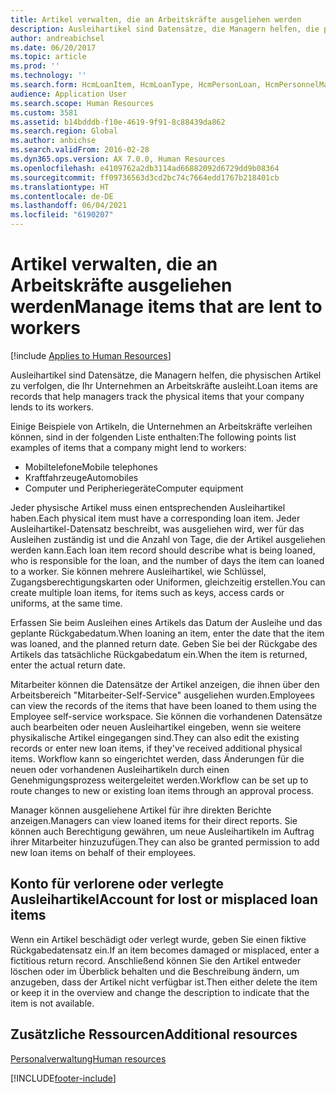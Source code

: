 ```yaml
---
title: Artikel verwalten, die an Arbeitskräfte ausgeliehen werden
description: Ausleihartikel sind Datensätze, die Managern helfen, die physischen Artikel zu verfolgen, die Ihr Unternehmen an Arbeitskräfte ausleiht.
author: andreabichsel
ms.date: 06/20/2017
ms.topic: article
ms.prod: ''
ms.technology: ''
ms.search.form: HcmLoanItem, HcmLoanType, HcmPersonLoan, HcmPersonnelManagementWorkspace
audience: Application User
ms.search.scope: Human Resources
ms.custom: 3581
ms.assetid: b14bdddb-f10e-4619-9f91-8c88439da862
ms.search.region: Global
ms.author: anbichse
ms.search.validFrom: 2016-02-28
ms.dyn365.ops.version: AX 7.0.0, Human Resources
ms.openlocfilehash: e4109762a2db3114ad66882092d6729dd9b08364
ms.sourcegitcommit: ff09736563d3cd2bc74c7664edd1767b218401cb
ms.translationtype: HT
ms.contentlocale: de-DE
ms.lasthandoff: 06/04/2021
ms.locfileid: "6190207"
---
```

# <a name="manage-items-that-are-lent-to-workers"></a><span data-ttu-id="299eb-103">Artikel verwalten, die an Arbeitskräfte ausgeliehen werden</span><span class="sxs-lookup"><span data-stu-id="299eb-103">Manage items that are lent to workers</span></span>

[!include [Applies to Human Resources](../includes/applies-to-hr.md)]

<span data-ttu-id="299eb-104">Ausleihartikel sind Datensätze, die Managern helfen, die physischen Artikel zu verfolgen, die Ihr Unternehmen an Arbeitskräfte ausleiht.</span><span class="sxs-lookup"><span data-stu-id="299eb-104">Loan items are records that help managers track the physical items that your company lends to its workers.</span></span> 

<span data-ttu-id="299eb-105">Einige Beispiele von Artikeln, die Unternehmen an Arbeitskräfte verleihen können, sind in der folgenden Liste enthalten:</span><span class="sxs-lookup"><span data-stu-id="299eb-105">The following points list examples of items that a company might lend to workers:</span></span>
-   <span data-ttu-id="299eb-106">Mobiltelefone</span><span class="sxs-lookup"><span data-stu-id="299eb-106">Mobile telephones</span></span>
-   <span data-ttu-id="299eb-107">Kraftfahrzeuge</span><span class="sxs-lookup"><span data-stu-id="299eb-107">Automobiles</span></span>
-   <span data-ttu-id="299eb-108">Computer und Peripheriegeräte</span><span class="sxs-lookup"><span data-stu-id="299eb-108">Computer equipment</span></span>

<span data-ttu-id="299eb-109">Jeder physische Artikel muss einen entsprechenden Ausleihartikel haben.</span><span class="sxs-lookup"><span data-stu-id="299eb-109">Each physical item must have a corresponding loan item.</span></span> <span data-ttu-id="299eb-110">Jeder Ausleihartikel-Datensatz beschreibt, was ausgeliehen wird, wer für das Ausleihen zuständig ist und die Anzahl von Tage, die der Artikel ausgeliehen werden kann.</span><span class="sxs-lookup"><span data-stu-id="299eb-110">Each loan item record should describe what is being loaned, who is responsible for the loan, and the number of days the item can loaned to a worker.</span></span> <span data-ttu-id="299eb-111">Sie können mehrere Ausleihartikel, wie Schlüssel, Zugangsberechtigungskarten oder Uniformen, gleichzeitig erstellen.</span><span class="sxs-lookup"><span data-stu-id="299eb-111">You can create multiple loan items, for items such as keys, access cards or uniforms, at the same time.</span></span> 

<span data-ttu-id="299eb-112">Erfassen Sie beim Ausleihen eines Artikels das Datum der Ausleihe und das geplante Rückgabedatum.</span><span class="sxs-lookup"><span data-stu-id="299eb-112">When loaning an item, enter the date that the item was loaned, and the planned return date.</span></span> <span data-ttu-id="299eb-113">Geben Sie bei der Rückgabe des Artikels das tatsächliche Rückgabedatum ein.</span><span class="sxs-lookup"><span data-stu-id="299eb-113">When the item is returned, enter the actual return date.</span></span>

<span data-ttu-id="299eb-114">Mitarbeiter können die Datensätze der Artikel anzeigen, die ihnen über den Arbeitsbereich "Mitarbeiter-Self-Service" ausgeliehen wurden.</span><span class="sxs-lookup"><span data-stu-id="299eb-114">Employees can view the records of the items that have been loaned to them using the Employee self-service workspace.</span></span> <span data-ttu-id="299eb-115">Sie können die vorhandenen Datensätze auch bearbeiten oder neuen Ausleihartikel eingeben, wenn sie weitere physikalische Artikel eingegangen sind.</span><span class="sxs-lookup"><span data-stu-id="299eb-115">They can also edit the existing records or enter new loan items, if they've received additional physical items.</span></span>  <span data-ttu-id="299eb-116">Workflow kann so eingerichtet werden, dass Änderungen für die neuen oder vorhandenen Ausleihartikeln durch einen Genehmigungsprozess weitergeleitet werden.</span><span class="sxs-lookup"><span data-stu-id="299eb-116">Workflow can be set up to route changes to new or existing loan items through an approval process.</span></span> 

<span data-ttu-id="299eb-117">Manager können ausgeliehene Artikel für ihre direkten Berichte anzeigen.</span><span class="sxs-lookup"><span data-stu-id="299eb-117">Managers can view loaned items for their direct reports.</span></span> <span data-ttu-id="299eb-118">Sie können auch Berechtigung gewähren, um neue Ausleihartikeln im Auftrag ihrer Mitarbeiter hinzuzufügen.</span><span class="sxs-lookup"><span data-stu-id="299eb-118">They can also be granted permission to add new loan items on behalf of their employees.</span></span>

##  <a name="account-for-lost-or-misplaced-loan-items"></a><span data-ttu-id="299eb-119">Konto für verlorene oder verlegte Ausleihartikel</span><span class="sxs-lookup"><span data-stu-id="299eb-119">Account for lost or misplaced loan items</span></span>

<span data-ttu-id="299eb-120">Wenn ein Artikel beschädigt oder verlegt wurde, geben Sie einen fiktive Rückgabedatensatz ein.</span><span class="sxs-lookup"><span data-stu-id="299eb-120">If an item becomes damaged or misplaced, enter a fictitious return record.</span></span> <span data-ttu-id="299eb-121">Anschließend können Sie den Artikel entweder löschen oder im Überblick behalten und die Beschreibung ändern, um anzugeben, dass der Artikel nicht verfügbar ist.</span><span class="sxs-lookup"><span data-stu-id="299eb-121">Then either delete the item or keep it in the overview and change the description to indicate that the item is not available.</span></span>


## <a name="additional-resources"></a><span data-ttu-id="299eb-122">Zusätzliche Ressourcen</span><span class="sxs-lookup"><span data-stu-id="299eb-122">Additional resources</span></span>

[<span data-ttu-id="299eb-123">Personalverwaltung</span><span class="sxs-lookup"><span data-stu-id="299eb-123">Human resources</span></span>](index.md)





[!INCLUDE[footer-include](../includes/footer-banner.md)]